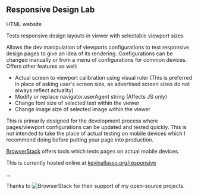 ## Responsive Design Lab
HTML website

Tests responsive design layouts in viewer with selectable viewport sizes

Allows the dev manipulation of viewports configurations to test responsive design pages to give an idea of its rendering.  Configurations can be changed manually or from a menu of configurations for common devices.  Offers other features as well:

* Actual screen to viewport calibration using visual ruler (This is preferred in place of asking user's screen size, as advertised screen sizes do not always reflect actuality)
* Modify or replace navigator.userAgent string (Affects JS only)
* Change font size of selected text within the viewer
* Change image size of selected image within the viewer

This is primarily designed for the development process where pages/viewport configurations can be updated and tested quickly.  This is not intended to take the place of actual testing on mobile devices which I recommend doing before putting your page into production.

[BrowserStack](http://browserstack.com) offers tools which tests pages on actual mobile devices.

This is currently hosted online at [kevinallasso.org/responsive](http://kevinallasso.org/responsive/)

...

Thanks to ![BrowserStack](http://kevinallasso.org/responsive/images/browserstack-logo-150x32.png) for their support of my open-source projects.
